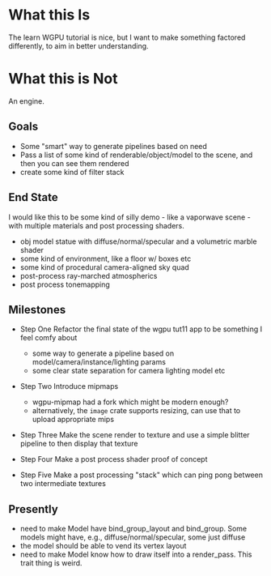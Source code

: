 # What this Is

The learn WGPU tutorial is nice, but I want to make something factored differently, to aim in better understanding.

# What this is Not

An engine.

## Goals

- Some "smart" way to generate pipelines based on need
- Pass a list of some kind of renderable/object/model to the scene, and then you can see them rendered
- create some kind of filter stack

## End State

I would like this to be some kind of silly demo - like a vaporwave scene - with multiple materials and post processing shaders.

- obj model statue with diffuse/normal/specular and a volumetric marble shader
- some kind of environment, like a floor w/ boxes etc
- some kind of procedural camera-aligned sky quad
- post-process ray-marched atmospherics
- post process tonemapping


## Milestones

- Step One
Refactor the final state of the wgpu tut11 app to be something I feel comfy about
	- some way to generate a pipeline based on model/camera/instance/lighting params
	- some clear state separation for camera lighting model etc

- Step Two
Introduce mipmaps
	- wgpu-mipmap had a fork which might be modern enough?
	- alternatively, the `image` crate supports resizing, can use that to upload appropriate mips

- Step Three
Make the scene render to texture and use a simple blitter pipeline to then display that texture

- Step Four
Make a post process shader proof of concept

- Step Five
Make a post processing "stack" which can ping pong between two intermediate textures

## Presently

- need to make Model have bind_group_layout and bind_group. Some models might have, e.g., diffuse/normal/specular, some just diffuse
- the model should be able to vend its vertex layout
- need to make Model know how to draw itself into a render_pass. This trait thing is weird.
